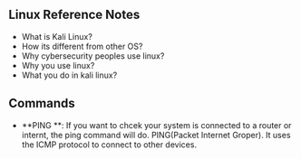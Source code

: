## Linux Reference Notes
* What is Kali Linux?<br>
* How its different from other OS?
* Why cybersecurity peoples use linux?<br>
* Why you use linux?
* What you do in kali linux?<br>
## Commands
* **PING **: If you want to chcek your system is connected to a router or internt, the ping command will do.
  PING(Packet Internet Groper). It uses the ICMP protocol to connect to other devices.
